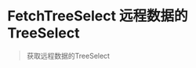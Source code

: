 # FetchTreeSelect 远程数据的TreeSelect

> 获取远程数据的TreeSelect

<code src="./demo/base.tsx"></code>

<API id="FetchTreeSelect"></API>
